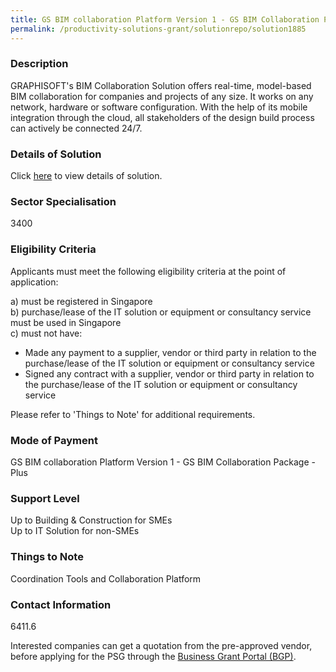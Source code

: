 ```yaml
---
title: GS BIM collaboration Platform Version 1 - GS BIM Collaboration Package - Plus
permalink: /productivity-solutions-grant/solutionrepo/solution1885
---
```


### Description

GRAPHISOFT's BIM Collaboration Solution offers real-time, model-based BIM collaboration for companies and projects of any size. It works on any network, hardware or software configuration. With the help of its mobile integration through the cloud, all stakeholders of the design build process can actively be connected 24/7.

### Details of Solution

Click <a href='Graphisoft Asia Ltd' target='_blank' rel='noopener'>here</a> to view details of solution.

### Sector Specialisation

 3400 

### Eligibility Criteria

Applicants must meet the following eligibility criteria at the point of application:

a) must be registered in Singapore <br>
b) purchase/lease of the IT solution or equipment or consultancy service must be used in Singapore <br>
c) must not have:
- Made any payment to a supplier, vendor or third party in relation to the purchase/lease of the IT solution or equipment or consultancy service
- Signed any contract with a supplier, vendor or third party in relation to the purchase/lease of the IT solution or equipment or consultancy service

Please refer to 'Things to Note' for additional requirements.

### Mode of Payment
GS BIM collaboration Platform Version 1 - GS BIM Collaboration Package - Plus

### Support Level
Up to Building & Construction for SMEs <br>
Up to IT Solution for non-SMEs

### Things to Note
Coordination Tools and Collaboration Platform

### Contact Information
6411.6

Interested companies can get a quotation from the pre-approved vendor, before applying for the PSG through the <a target='_blank' rel='noopener' href='https://www.businessgrants.gov.sg/'>Business Grant Portal (BGP)</a>.
